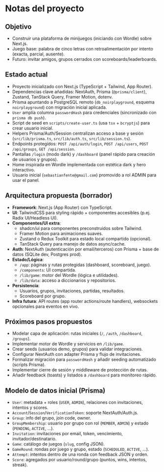 # Notas del proyecto

## Objetivo

- Construir una plataforma de minijuegos (iniciando con Wordle) sobre Next.js.
- Juego base: palabra de cinco letras con retroalimentación por intento (exacta, parcial, ausente).
- Futuro: invitar amigos, grupos cerrados con scoreboards/leaderboards.

## Estado actual

- Proyecto inicializado con Next.js (TypeScript + Tailwind, App Router).
- Dependencias clave añadidas: NextAuth, Prisma (`@prisma/client`), Zustand, TanStack Query, Framer Motion, dotenv.
- Prisma apuntando a PostgreSQL remoto (`db_noirplayground`, esquema `noirplayground`) con migración inicial aplicada.
- `User` amplía columna `passwordHash` para credenciales (sincronizado con `prisma db push`).
- Script de seed en `scripts/create-user.ts` (usa `tsx` + `bcryptjs`) para crear usuario inicial.
- Helpers Prisma/Auth/Session centralizan acceso a base y sesión (`src/lib/prisma.ts`, `src/lib/auth.ts`, `src/lib/session.ts`).
- Endpoints protegidos: `POST /api/auth/login`, `POST /api/users`, `POST /api/groups`, `GET /api/session`.
- Pantallas `/login` (modo dark) y `/dashboard` (panel rápido para creación de usuarios y grupos).
- Home inspirada en Wordle implementada con estética dark y hero interactivo.
- Usuario inicial (`sebastianfente@gmail.com`) promovido a rol ADMIN para usar el panel.

## Arquitectura propuesta (borrador)

- **Framework**: Next.js (App Router) con TypeScript.
- **UI**: TailwindCSS para styling rápido + componentes accesibles (p.ej. Radix UI/Headless UI).
- **Componentes/UI extra**:
  - shadcn/ui para componentes preconstruidos sobre Tailwind.
  - Framer Motion para animaciones suaves.
  - Zustand o Redux Toolkit para estado local compartido (opcional).
  - TanStack Query para manejo de datos async/cache.
- **Auth**: NextAuth (autenticación por email/terceros) con Prisma + base de datos (SQLite dev, Postgres prod).
- **Estado/Lógica**:
  - `/app`: páginas y rutas protegidas (dashboard, scoreboard, juego).
  - `/components`: UI compartida.
  - `/lib/game`: motor del Wordle (lógica e utilidades).
  - `/lib/data`: acceso a diccionarios y repositorios.
- **Persistencia**:
  - Usuarios, grupos, invitaciones, partidas, resultados.
  - Scoreboard por grupo.
- **Infra futura**: API routes (app router actions/route handlers), websockets opcionales para eventos en vivo.

## Próximos pasos propuestos

- Modelar capa de aplicación: rutas iniciales (`/`, `/auth`, `/dashboard`, `/groups`).
- Implementar motor de Wordle y servicios en `/lib/game`.
- Crear seeds (usuarios demo, grupos) para validar integraciones.
- Configurar NextAuth con adapter Prisma y flujo de invitaciones.
- Formalizar migración para `passwordHash` y añadir seeding automatizado (scripts Prisma).
- Implementar cierre de sesión y middleware de protección de rutas.
- Añadir feedback (toasts) y listados a `/dashboard` para monitoreo rápido.

## Modelo de datos inicial (Prisma)

- `User`: metadata + roles (`USER`, `ADMIN`), relaciones con invitaciones, intentos y scores.
- `Account`/`Session`/`VerificationToken`: soporte NextAuth/Auth.js.
- `Group`: info del grupo, join code, owner.
- `GroupMembership`: usuario por grupo con rol (`MEMBER`, `ADMIN`) y estado (`PENDING`, `ACTIVE`, ...).
- `Invitation`: invitaciones por email, token, vencimiento, invitador/destinatario.
- `Game`: catálogo de juegos (`slug`, config JSON).
- `GameRound`: rondas por juego y grupo, estado (`SCHEDULED`, `ACTIVE`, ...).
- `Attempt`: intentos dentro de una ronda con feedback JSON y orden.
- `Score`: agregados por usuario/round/grupo (puntos, wins, intentos, streak).
